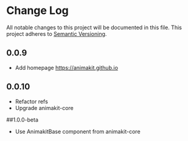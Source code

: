 # Change Log
All notable changes to this project will be documented in this file.
This project adheres to [Semantic Versioning](http://semver.org/).

## 0.0.9
* Add homepage https://animakit.github.io

## 0.0.10
* Refactor refs
* Upgrade animakit-core

##1.0.0-beta
* Use AnimakitBase component from animakit-core
